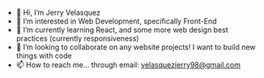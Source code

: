 - 👋 Hi, I’m Jerry Velasquez
- 👀 I’m interested in Web Development, specifically Front-End
- 🌱 I’m currently learning React, and some more web design best practices (currently responsiveness)
- 💞️ I’m looking to collaborate on any website projects! I want to build new things with code
- 📫 How to reach me... through email: velasquezjerry98@gmail.com

